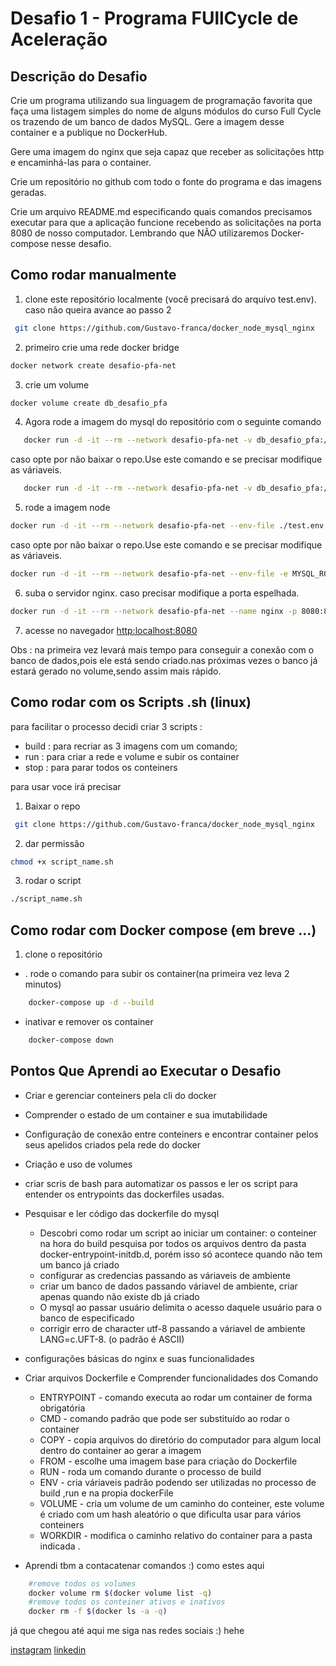 # Desafio 1 - Programa FUllCycle de Aceleração

## Descrição do Desafio
Crie um programa utilizando sua linguagem de programação favorita que faça uma listagem simples do nome de alguns módulos do curso Full Cycle os trazendo de um banco de dados MySQL. Gere a imagem desse container e a publique no DockerHub.

Gere uma imagem do nginx que seja capaz que receber as solicitações http e encaminhá-las para o container.

Crie um repositório no github com todo o fonte do programa e das imagens geradas.

Crie um arquivo README.md especificando quais comandos precisamos executar para que a aplicação funcione recebendo as solicitações na porta 8080 de nosso computador. Lembrando que NÃO utilizaremos Docker-compose nesse desafio.


## Como rodar manualmente

1. clone este repositório localmente (você precisará do arquivo test.env). caso não queira avance ao passo 2
```bash
 git clone https://github.com/Gustavo-franca/docker_node_mysql_nginx
```

2. primeiro crie uma rede docker bridge
```bash
docker network create desafio-pfa-net
```
3. crie um volume
```bash
docker volume create db_desafio_pfa
```
4. Agora rode a imagem do mysql  do repositório com o seguinte comando

```bash
   docker run -d -it --rm --network desafio-pfa-net -v db_desafio_pfa:/var/lib/mysql   --env-file ./test.env --name mysql gustavofranca/mysql
```
caso opte por não baixar o repo.Use este comando e se precisar modifique as váriaveis.

```bash
   docker run -d -it --rm --network desafio-pfa-net -v db_desafio_pfa:/var/lib/mysql -e MYSQL_ROOT_PASSWORD=fullcycle -e MYSQL_DATABASE=fullcycle -e MYSQL_USER=fullcycle -e MYSQL_PASSWORD=fullcycle --name mysql gustavofranca/mysql
```


5. rode a imagem node 

```bash
docker run -d -it --rm --network desafio-pfa-net --env-file ./test.env --name node gustavofranca/node
```
caso opte por não baixar o repo.Use este comando e se precisar modifique as váriaveis.
```bash
docker run -d -it --rm --network desafio-pfa-net --env-file -e MYSQL_ROOT_PASSWORD=fullcycle -e MYSQL_DATABASE=fullcycle -e MYSQL_USER=fullcycle -e MYSQL_PASSWORD=fullcycle -e DB_HOST=mysql --name node gustavofranca/node
```

6. suba o servidor nginx. caso precisar modifique a porta espelhada.
```bash
docker run -d -it --rm --network desafio-pfa-net --name nginx -p 8080:80 gustavofranca/nginx
```

7. acesse no navegador [http:localhost:8080]()

Obs : na primeira vez levará mais tempo para conseguir a conexão com o banco de dados,pois ele está sendo criado.nas próximas vezes o banco já estará gerado no volume,sendo assim mais rápido.


## Como rodar com os Scripts .sh (linux)

para facilitar o processo decidi criar 3 scripts :
* build : para recriar as 3 imagens com um comando;
* run : para criar a rede e volume e subir os container 
* stop : para parar todos os conteiners

para usar voce irá precisar

1. Baixar o repo
```bash
 git clone https://github.com/Gustavo-franca/docker_node_mysql_nginx
```
2. dar permissão 
```bash
chmod +x script_name.sh
```
3. rodar o script
```bash
./script_name.sh
```

## Como rodar com Docker compose (em breve ...)

1. clone o repositório

* . rode o comando para subir os container(na primeira vez leva 2 minutos)
```bash
    docker-compose up -d --build
```
* inativar e remover os container
```bash
    docker-compose down
```


## Pontos Que Aprendi ao Executar o Desafio
* Criar e gerenciar conteiners pela cli do docker
* Comprender o estado de um container e sua imutabilidade
* Configuração de conexão entre conteiners e encontrar container pelos seus apelidos criados pela rede do docker 
* Criação e uso de volumes 
* criar scris de bash para automatizar os passos e ler os script para entender os entrypoints das dockerfiles usadas.
* Pesquisar e ler código das dockerfile do mysql
    * Descobri como rodar um script ao iniciar um container: o conteiner na hora do build pesquisa por todos os arquivos dentro da pasta docker-entrypoint-initdb.d, porém isso só acontece quando não tem um banco já criado
    * configurar as credencias passando as váriaveis de ambiente
    * criar um banco de dados passando váriavel de ambiente, criar apenas quando não existe db já criado
    * O mysql ao passar usuário delimita o acesso daquele usuário para o banco de especificado
    * corrigir erro de character utf-8 passando a váriavel de ambiente LANG=c.UFT-8. (o padrão é ASCII)
* configurações básicas do nginx e suas funcionalidades
* Criar arquivos Dockerfile e Comprender funcionalidades dos Comando 
    * ENTRYPOINT - comando executa ao rodar um container de forma obrigatória
    * CMD - comando padrão que pode ser substituído ao rodar o container
    * COPY - copia arquivos do diretório do computador para algum local dentro do container ao gerar a imagem
    * FROM - escolhe uma imagem base para criação do Dockerfile
    * RUN - roda um comando durante o processo de build 
    * ENV - cria váriaveis padrão podendo ser utilizadas no processo de build ,run e na propia dockerFile
    * VOLUME - cria um volume de um caminho do conteiner, este volume é criado com um hash aleatório o que dificulta usar para vários conteiners
    * WORKDIR - modifica o caminho relativo do container para a pasta indicada .

* Aprendi tbm a contacatenar comandos :) como estes aqui
```bash
    #remove todos os volumes
    docker volume rm $(docker volume list -q)
    #remove todos os conteiner ativos e inativos
    docker rm -f $(docker ls -a -q)
```

já que chegou até aqui me siga nas redes sociais :) hehe

[instagram](https://www.instagram.com/gustacfranca/)
[linkedin](https://www.linkedin.com/in/gustavocfranca/)